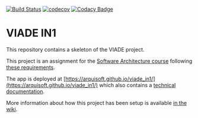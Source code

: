 [![Build Status](https://travis-ci.org/Arquisoft/viade_in1.svg?branch=master)](https://travis-ci.org/Arquisoft/viade_in1)
[![codecov](https://codecov.io/gh/Arquisoft/viade_in1/branch/master/graph/badge.svg)](https://codecov.io/gh/Arquisoft/viade_in1)
[![Codacy Badge](https://api.codacy.com/project/badge/Grade/118463d1e52047bc94b7ebaa45ceb0aa)](https://www.codacy.com/gh/Arquisoft/viade_in1?utm_source=github.com&amp;utm_medium=referral&amp;utm_content=Arquisoft/viade_in1&amp;utm_campaign=Badge_Grade)

# VIADE IN1

This repository contains a skeleton of the VIADE project.

This project is an assignment for the [Software Architecture course](https://arquisoft.github.io/) following [these requirements](https://labra.solid.community/public/SoftwareArchitecture/AssignmentDescription/).

The app is deployed at [https://arquisoft.github.io/viade_in1/](https://arquisoft.github.io/viade_in1/) which also contains a [technical documentation](https://arquisoft.github.io/viade_in1/docs).

More information about how this project has been setup is available [in the wiki](https://github.com/Arquisoft/viade_in1/wiki).

